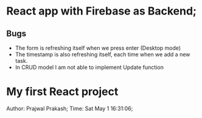 # React app with Firebase as Backend;

<h2> Bugs </h2>
  <ul>
  <li> The form is refreshing itself when we press enter  (Desktop mode) </li>
  <li> The timestamp is also refreshing itself, each time when we add a new task. </li>
  <li> In CRUD model I am not able to implement Update function </li>    
</ul>

# My first React project
Author: Prajwal Prakash; 
Time: Sat May 1 16:31:06;
